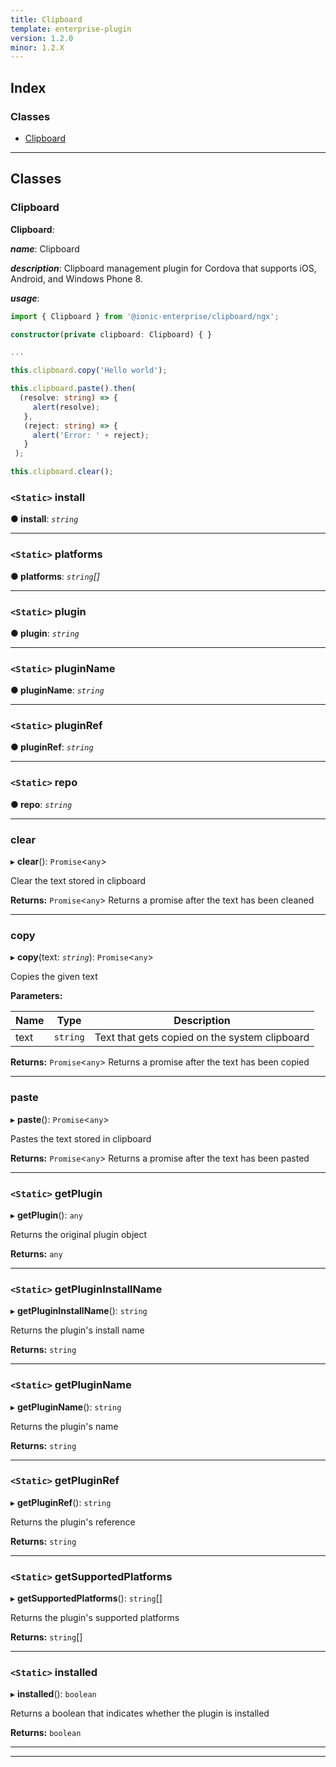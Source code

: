 ```yaml
---
title: Clipboard
template: enterprise-plugin
version: 1.2.0
minor: 1.2.X
---
```




## Index

### Classes

* [Clipboard](#clipboard)

---

## Classes

<a id="clipboard"></a>

###  Clipboard

**Clipboard**: 

*__name__*: Clipboard

*__description__*: Clipboard management plugin for Cordova that supports iOS, Android, and Windows Phone 8.

*__usage__*:
 ```typescript
import { Clipboard } from '@ionic-enterprise/clipboard/ngx';

constructor(private clipboard: Clipboard) { }

...

this.clipboard.copy('Hello world');

this.clipboard.paste().then(
   (resolve: string) => {
      alert(resolve);
    },
    (reject: string) => {
      alert('Error: ' + reject);
    }
  );

this.clipboard.clear();
```

<a id="clipboard.install"></a>

### `<Static>` install

**● install**: *`string`*

___
<a id="clipboard.platforms"></a>

### `<Static>` platforms

**● platforms**: *`string`[]*

___
<a id="clipboard.plugin"></a>

### `<Static>` plugin

**● plugin**: *`string`*

___
<a id="clipboard.pluginname"></a>

### `<Static>` pluginName

**● pluginName**: *`string`*

___
<a id="clipboard.pluginref"></a>

### `<Static>` pluginRef

**● pluginRef**: *`string`*

___
<a id="clipboard.repo"></a>

### `<Static>` repo

**● repo**: *`string`*

___
<a id="clipboard.clear"></a>

###  clear

▸ **clear**(): `Promise`<`any`>

Clear the text stored in clipboard

**Returns:** `Promise`<`any`>
Returns a promise after the text has been cleaned

___
<a id="clipboard.copy"></a>

###  copy

▸ **copy**(text: *`string`*): `Promise`<`any`>

Copies the given text

**Parameters:**

| Name | Type | Description |
| ------ | ------ | ------ |
| text | `string` |  Text that gets copied on the system clipboard |

**Returns:** `Promise`<`any`>
Returns a promise after the text has been copied

___
<a id="clipboard.paste"></a>

###  paste

▸ **paste**(): `Promise`<`any`>

Pastes the text stored in clipboard

**Returns:** `Promise`<`any`>
Returns a promise after the text has been pasted

___
<a id="clipboard.getplugin"></a>

### `<Static>` getPlugin

▸ **getPlugin**(): `any`

Returns the original plugin object

**Returns:** `any`

___
<a id="clipboard.getplugininstallname"></a>

### `<Static>` getPluginInstallName

▸ **getPluginInstallName**(): `string`

Returns the plugin's install name

**Returns:** `string`

___
<a id="clipboard.getpluginname"></a>

### `<Static>` getPluginName

▸ **getPluginName**(): `string`

Returns the plugin's name

**Returns:** `string`

___
<a id="clipboard.getpluginref"></a>

### `<Static>` getPluginRef

▸ **getPluginRef**(): `string`

Returns the plugin's reference

**Returns:** `string`

___
<a id="clipboard.getsupportedplatforms"></a>

### `<Static>` getSupportedPlatforms

▸ **getSupportedPlatforms**(): `string`[]

Returns the plugin's supported platforms

**Returns:** `string`[]

___
<a id="clipboard.installed"></a>

### `<Static>` installed

▸ **installed**(): `boolean`

Returns a boolean that indicates whether the plugin is installed

**Returns:** `boolean`

___

___

